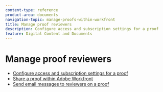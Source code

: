 ```yaml
---
content-type: reference
product-area: documents
navigation-topic: manage-proofs-within-workfront
title: Manage proof reviewers
description: Configure access and subscription settings for a proof
feature: Digital Content and Documents
---
```


# Manage proof reviewers

* [Configure access and subscription settings for a proof](../../../../review-and-approve-work/proofing/managing-proofs-within-workfront/configure-access-subscription-settings-proof.md) 
* [Share a proof within Adobe Workfront](../../../../review-and-approve-work/proofing/managing-proofs-within-workfront/share-a-proof-in-workfront.md) 
* [Send email messages to reviewers on a proof](../../../../review-and-approve-work/proofing/managing-proofs-within-workfront/send-email-messages-to-users-proof.md)

